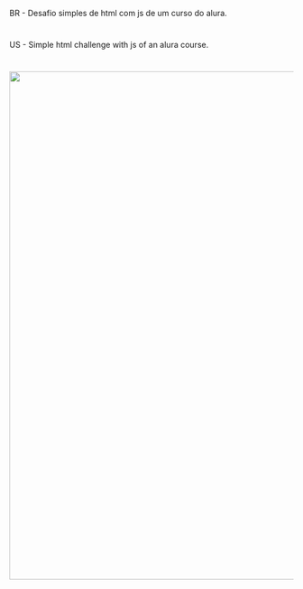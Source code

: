 BR - Desafio simples de html com js de um curso do alura.

# 

US - Simple html challenge with js of an alura course.

#

<div align="center">
  <img align="center" src="https://github.com/user-attachments/assets/ca0d1be9-c150-4548-aecc-244c55d5cd4a" width="900"/>
</div>

